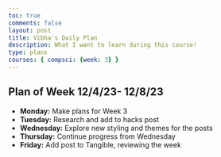 ```yaml
---
toc: true
comments: false
layout: post
title: Vibha's Daily Plan 
description: What I want to learn during this course!
type: plans
courses: { compsci: {week: 3} }
---
```


## Plan of Week 12/4/23- 12/8/23

- **Monday:** Make plans for Week 3
- **Tuesday:** Research and add to hacks post
- **Wednesday:** Explore new styling and themes for the posts
- **Thursday:** Continue progress from Wednesday
- **Friday:** Add post to Tangible, reviewing the week


  
